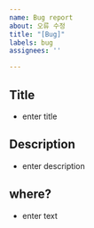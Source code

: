 ```yaml
---
name: Bug report
about: 오류 수정
title: "[Bug]"
labels: bug
assignees: ''

---
```


## Title

- enter title

## Description

- enter description

## where?

- enter text
